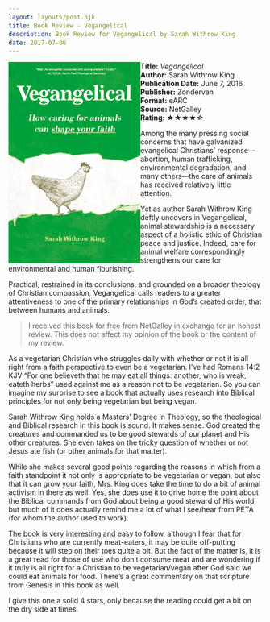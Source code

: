 ```yaml
---
layout: layouts/post.njk
title: Book Review - Vegangelical
description: Book Review for Vegangelical by Sarah Withrow King
date: 2017-07-06
---
```

<section class="review__info">

<img loading="lazy" class="movie__poster" src="/static/images/covers/vegangelical.webp" alt="Book Cover for Vegangelical by Sarah Withrow King" width="262" height="400" align="left">
        
<b>Title:</b> <i>Vegangelical</i><br>
<b>Author:</b> Sarah Withrow King<br>
<b>Publication Date:</b> June 7, 2016<br>
<b>Publisher:</b> Zondervan<br>
<b>Format:</b> eARC<br>
<b>Source:</b> NetGalley<br>
<b>Rating:</b> &#9733;&#9733;&#9733;&#9733;&#9734;
        
<p class="review__description">Among the many pressing social concerns that have galvanized evangelical Christians’ response—abortion, human trafficking, environmental degradation, and many others—the care of animals has received relatively little attention.</p>

<p>Yet as author Sarah Withrow King deftly uncovers in Vegangelical, animal stewardship is a necessary aspect of a holistic ethic of Christian peace and justice. Indeed, care for animal welfare correspondingly strengthens our care for environmental and human flourishing.</p>

<p>Practical, restrained in its conclusions, and grounded on a broader theology of Christian compassion, Vegangelical calls readers to a greater attentiveness to one of the primary relationships in God’s created order, that between humans and animals.</p>
</section>

<blockquote>I received this book for free from NetGalley in exchange for an honest review. This does not affect my opinion of the book or the content of my review.</blockquote>

<p>As a vegetarian Christian who struggles daily with whether or not it is all right from a faith perspective to even be a vegetarian. I’ve had Romans 14:2 KJV “For one believeth that he may eat all things: another, who is weak, eateth herbs” used against me as a reason not to be vegetarian. So you can imagine my surprise to see a book that actually uses research into Biblical principles for not only being vegetarian but being vegan.</p>

<p>Sarah Withrow King holds a Masters’ Degree in Theology, so the theological and Biblical research in this book is sound. It makes sense. God created the creatures and commanded us to be good stewards of our planet and His other creatures. She even takes on the tricky question of whether or not Jesus ate fish (or other animals for that matter).</p>

<p>While she makes several good points regarding the reasons in which from a faith standpoint it not only is appropriate to be vegetarian or vegan, but also that it can grow your faith, Mrs. King does take the time to do a bit of animal activism in there as well. Yes, she does use it to drive home the point about the Biblical commands from God about being a good steward of His world, but much of it does actually remind me a lot of what I see/hear from PETA (for whom the author used to work).</p>

<p>The book is very interesting and easy to follow, although I fear that for Christians who are currently meat-eaters, it may be quite off-putting because it will step on their toes quite a bit. But the fact of the matter is, it is a great read for those of use who don’t consume meat and are wondering if it truly is all right for a Christian to be vegetarian/vegan after God said we could eat animals for food. There’s a great commentary on that scripture from Genesis in this book as well.</p>

<p>I give this one a solid 4 stars, only because the reading could get a bit on the dry side at times.</p>